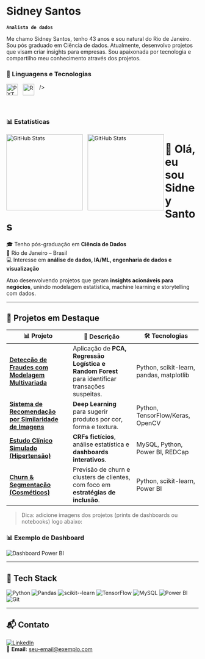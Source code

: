 # Sidney Santos

**`Analista de dados`**

Me chamo Sidney Santos, tenho 43 anos e sou natural do Rio de Janeiro. Sou pós graduado em Ciência de dados. Atualmente, desenvolvo projetos que visam criar insights para empresas. Sou apaixonada por tecnologia e compartilho meu conhecimento através dos projetos.


### 🤖 Linguagens e Tecnologias


          
/>
<img 
    align="left" 
    alt="PYTHON"
    title="PYTHON" 
    width="30px" 
    style="padding-right: 10px;" 
    src="https://cdn.jsdelivr.net/gh/devicons/devicon@latest/icons/python/python-original-wordmark.svg" 
/>
<img 
    align="left" 
    alt="R" 
    title="R"
    width="30px" 
    style="padding-right: 10px;" 
    src="https://cdn.jsdelivr.net/gh/devicons/devicon@latest/icons/r/r-original.svg" 
 />

<br/>
<br/>

### 📊 Estatísticas

<p>
  <img 
    align="left" 
    alt="GitHub Stats" 
    height="200" 
    style="padding-right: 10px;" 
    src="https://github-readme-stats.vercel.app/api?username=sidneysantosdatascientist&show_icons=true&theme=tokyonight&include_all_commits=true&locale=pt-br" 
  />

<img 
      align="left" 
      alt="GitHub Stats" 
      height="200" 
      src="https://github-readme-stats.vercel.app/api/top-langs/?username=sidneysantosdatascientist&theme=tokyonight&layout=compact&custom_title=Tecnologias&langs_count=9" 
  />

</p>


# 👋 Olá, eu sou Sidney Santos

🎓 Tenho pós-graduação em **Ciência de Dados**  
📍 Rio de Janeiro – Brasil  
💻 Interesse em **análise de dados, IA/ML, engenharia de dados e visualização**

Atuo desenvolvendo projetos que geram **insights acionáveis para negócios**, unindo modelagem estatística, machine learning e storytelling com dados.

---

## 🚀 Projetos em Destaque

| 📊 Projeto | 🔎 Descrição | 🛠️ Tecnologias |
|------------|-------------|----------------|
| [**Detecção de Fraudes com Modelagem Multivariada**](https://github.com/sidneysantos/deteccao-fraudes) | Aplicação de **PCA, Regressão Logística e Random Forest** para identificar transações suspeitas. | Python, scikit-learn, pandas, matplotlib |
| [**Sistema de Recomendação por Similaridade de Imagens**](https://github.com/sidneysantos/recomendacao-imagens) | **Deep Learning** para sugerir produtos por cor, forma e textura. | Python, TensorFlow/Keras, OpenCV |
| [**Estudo Clínico Simulado (Hipertensão)**](https://github.com/sidneysantos/estudo-clinico) | **CRFs fictícios**, análise estatística e **dashboards interativos**. | MySQL, Python, Power BI, REDCap |
| [**Churn & Segmentação (Cosméticos)**](https://github.com/sidneysantos/churn-cosmeticos) | Previsão de churn e clusters de clientes, com foco em **estratégias de inclusão**. | Python, scikit-learn, Power BI |

> Dica: adicione imagens dos projetos (prints de dashboards ou notebooks) logo abaixo:

### 📊 Exemplo de Dashboard
<!-- Substitua pelo caminho do arquivo enviado ao repositório, ex.: images/dashboard.png -->
![Dashboard Power BI](images/dashboard.png)

---

## 🧰 Tech Stack

![Python](https://img.shields.io/badge/Python-3776AB?logo=python&logoColor=white)
![Pandas](https://img.shields.io/badge/Pandas-150458?logo=pandas&logoColor=white)
![scikit--learn](https://img.shields.io/badge/scikit--learn-F7931E?logo=scikitlearn&logoColor=white)
![TensorFlow](https://img.shields.io/badge/TensorFlow-FF6F00?logo=tensorflow&logoColor=white)
![MySQL](https://img.shields.io/badge/MySQL-005C84?logo=mysql&logoColor=white)
![Power BI](https://img.shields.io/badge/Power%20BI-F2C811?logo=powerbi&logoColor=black)
![Git](https://img.shields.io/badge/Git-F05032?logo=git&logoColor=white)

---

## 📬 Contato

[![LinkedIn](https://img.shields.io/badge/LinkedIn-0A66C2?logo=linkedin&logoColor=white)](https://www.linkedin.com/in/sidney-santos)  
📧 **Email:** seu-email@exemplo.com




